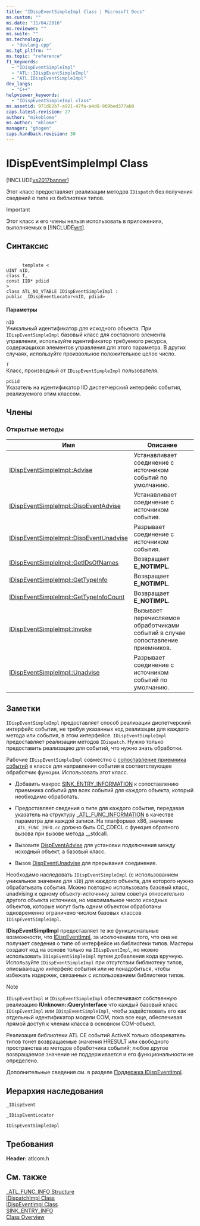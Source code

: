 ```yaml
---
title: "IDispEventSimpleImpl Class | Microsoft Docs"
ms.custom: ""
ms.date: "11/04/2016"
ms.reviewer: ""
ms.suite: ""
ms.technology: 
  - "devlang-cpp"
ms.tgt_pltfrm: ""
ms.topic: "reference"
f1_keywords: 
  - "IDispEventSimpleImpl"
  - "ATL::IDispEventSimpleImpl"
  - "ATL.IDispEventSimpleImpl"
dev_langs: 
  - "C++"
helpviewer_keywords: 
  - "IDispEventSimpleImpl class"
ms.assetid: 971d82b7-a921-47fa-a4d8-909bed377ab0
caps.latest.revision: 27
author: "mikeblome"
ms.author: "mblome"
manager: "ghogen"
caps.handback.revision: 30
---
```

# IDispEventSimpleImpl Class
[!INCLUDE[vs2017banner](../../assembler/inline/includes/vs2017banner.md)]

Этот класс предоставляет реализации методов `IDispatch` без получения сведений о типе из библиотеки типов.  
  
> [!IMPORTANT]
>  Этот класс и его члены нельзя использовать в приложениях, выполняемых в [!INCLUDE[wrt](../../atl/reference/includes/wrt_md.md)].  
  
## Синтаксис  
  
```  
  
      template <  
UINT nID,  
class T,  
const IID* pdiid  
>  
class ATL_NO_VTABLE IDispEventSimpleImpl :  
public _IDispEventLocator<nID, pdiid>  
```  
  
#### Параметры  
 `nID`  
 Уникальный идентификатор для исходного объекта.  При `IDispEventSimpleImpl` базовый класс для составного элемента управления, используйте идентификатор требуемого ресурса, содержащихся элементов управления для этого параметра.  В других случаях, используйте произвольное положительное целое число.  
  
 `T`  
 Класс, производный от `IDispEventSimpleImpl` пользователя.  
  
 `pdiid`  
 Указатель на идентификатор IID диспетчерский интерфейс события, реализуемого этим классом.  
  
## Члены  
  
### Открытые методы  
  
|Имя|Описание|  
|---------|--------------|  
|[IDispEventSimpleImpl::Advise](../Topic/IDispEventSimpleImpl::Advise.md)|Устанавливает соединение с источником событий по умолчанию.|  
|[IDispEventSimpleImpl::DispEventAdvise](../Topic/IDispEventSimpleImpl::DispEventAdvise.md)|Устанавливает соединение с источником события.|  
|[IDispEventSimpleImpl::DispEventUnadvise](../Topic/IDispEventSimpleImpl::DispEventUnadvise.md)|Разрывает соединение с источником события.|  
|[IDispEventSimpleImpl::GetIDsOfNames](../Topic/IDispEventSimpleImpl::GetIDsOfNames.md)|Возвращает **E\_NOTIMPL**.|  
|[IDispEventSimpleImpl::GetTypeInfo](../Topic/IDispEventSimpleImpl::GetTypeInfo.md)|Возвращает **E\_NOTIMPL**.|  
|[IDispEventSimpleImpl::GetTypeInfoCount](../Topic/IDispEventSimpleImpl::GetTypeInfoCount.md)|Возвращает **E\_NOTIMPL**.|  
|[IDispEventSimpleImpl::Invoke](../Topic/IDispEventSimpleImpl::Invoke.md)|Вызывает перечисляемое обработчиками событий в случае сопоставление приемников.|  
|[IDispEventSimpleImpl::Unadvise](../Topic/IDispEventSimpleImpl::Unadvise.md)|Разрывает соединение с источником событий по умолчанию.|  
  
## Заметки  
 `IDispEventSimpleImpl` предоставляет способ реализации диспетчерский интерфейс события, не требуя указанных код реализации для каждого метода или события, в этом интерфейсе.  `IDispEventSimpleImpl` предоставляет реализации методов `IDispatch`.  Нужно только предоставить реализацию для событий, что нужно знать обработки.  
  
 Рабочие `IDispEventSimpleImpl` совместно с [сопоставление приемника событий](../Topic/BEGIN_SINK_MAP.md) в классе для направления события в соответствующее обработчик функции.  Использовать этот класс.  
  
-   Добавить макрос [SINK\_ENTRY\_INFORMATION](../Topic/SINK_ENTRY_INFO.md) к сопоставлению приемника событий для всех событий для каждого объекта, который необходимо обработать.  
  
-   Предоставляет сведения о типе для каждого события, передавая указатель на структуру [\_ATL\_FUNC\_INFORMATION](../../atl/reference/atl-func-info-structure.md) в качестве параметра для каждой записи.  На платформах x86, значение `_ATL_FUNC_INFO.cc` должно быть CC\_CDECL с функция обратного вызова при вызове метода \_\_stdcall.  
  
-   Вызовите [DispEventAdvise](../Topic/IDispEventSimpleImpl::DispEventAdvise.md) для установки подключения между исходный объект, а базовый класс.  
  
-   Вызов [DispEventUnadvise](../Topic/IDispEventSimpleImpl::DispEventUnadvise.md) для прерывания соединение.  
  
 Необходимо наследовать `IDispEventSimpleImpl` \(с использованием уникальное значение для `nID`\) для каждого объекта, для которого нужно обрабатывать события.  Можно повторно использовать базовый класс, unadvising к одному объекту\-источнику затем советуя относительно другого объекта источника, но максимальное число исходных объектов, которые могут быть одним объектом обработаны одновременно ограничено числом базовых классов `IDispEventSimpleImpl`.  
  
 **IDispEventSimplImpl** предоставляет те же функциональные возможности, что [IDispEventImpl](../../atl/reference/idispeventimpl-class.md), за исключением того, что она не получает сведения о типе об интерфейсе из библиотеки типов.  Мастеры создают код на основе только на `IDispEventImpl`, но можно использовать `IDispEventSimpleImpl` путем добавления кода вручную.  Используйте `IDispEventSimpleImpl` при отсутствии библиотеку типов, описывающую интерфейс события или не понадобиться, чтобы избежать издержек, связанных с использованием библиотеки типов.  
  
> [!NOTE]
>  `IDispEventImpl` и `IDispEventSimpleImpl` обеспечивают собственную реализацию **IUnknown::QueryInterface** что каждый базовый класс `IDispEventImpl` или `IDispEventSimpleImpl`, чтобы задействовать его как отдельный идентификатор модели COM, пока все еще, обеспечивая прямой доступ к членам класса в основном COM\-объект.  
  
 Реализация библиотеки ATL CE событий ActiveX только обозреватель типов тонет возвращаемые значения HRESULT или свободного пространства из методов обработчика событий; любое другое возвращаемое значение не поддерживается и его функциональности не определено.  
  
 Дополнительные сведения см. в разделе [Поддержка IDispEventImpl](../../atl/supporting-idispeventimpl.md).  
  
## Иерархия наследования  
 `_IDispEvent`  
  
 `_IDispEventLocator`  
  
 `IDispEventSimpleImpl`  
  
## Требования  
 **Header:**  atlcom.h  
  
## См. также  
 [\_ATL\_FUNC\_INFO Structure](../../atl/reference/atl-func-info-structure.md)   
 [IDispatchImpl Class](../../atl/reference/idispatchimpl-class.md)   
 [IDispEventImpl Class](../../atl/reference/idispeventimpl-class.md)   
 [SINK\_ENTRY\_INFO](../Topic/SINK_ENTRY_INFO.md)   
 [Class Overview](../../atl/atl-class-overview.md)